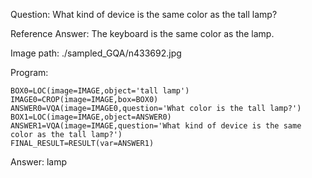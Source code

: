 Question: What kind of device is the same color as the tall lamp?

Reference Answer: The keyboard is the same color as the lamp.

Image path: ./sampled_GQA/n433692.jpg

Program:

```
BOX0=LOC(image=IMAGE,object='tall lamp')
IMAGE0=CROP(image=IMAGE,box=BOX0)
ANSWER0=VQA(image=IMAGE0,question='What color is the tall lamp?')
BOX1=LOC(image=IMAGE,object=ANSWER0)
ANSWER1=VQA(image=IMAGE,question='What kind of device is the same color as the tall lamp?')
FINAL_RESULT=RESULT(var=ANSWER1)
```
Answer: lamp

